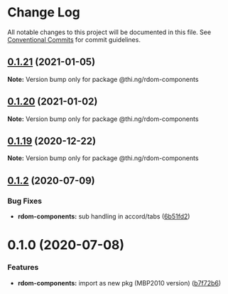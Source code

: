 # Change Log

All notable changes to this project will be documented in this file.
See [Conventional Commits](https://conventionalcommits.org) for commit guidelines.

## [0.1.21](https://github.com/thi-ng/umbrella/compare/@thi.ng/rdom-components@0.1.20...@thi.ng/rdom-components@0.1.21) (2021-01-05)

**Note:** Version bump only for package @thi.ng/rdom-components





## [0.1.20](https://github.com/thi-ng/umbrella/compare/@thi.ng/rdom-components@0.1.19...@thi.ng/rdom-components@0.1.20) (2021-01-02)

**Note:** Version bump only for package @thi.ng/rdom-components





## [0.1.19](https://github.com/thi-ng/umbrella/compare/@thi.ng/rdom-components@0.1.18...@thi.ng/rdom-components@0.1.19) (2020-12-22)

**Note:** Version bump only for package @thi.ng/rdom-components





## [0.1.2](https://github.com/thi-ng/umbrella/compare/@thi.ng/rdom-components@0.1.1...@thi.ng/rdom-components@0.1.2) (2020-07-09)


### Bug Fixes

* **rdom-components:** sub handling in accord/tabs ([6b51fd2](https://github.com/thi-ng/umbrella/commit/6b51fd2ae851070cb82c8eed7194f9b3ec03e6c0))





# 0.1.0 (2020-07-08)


### Features

* **rdom-components:** import as new pkg (MBP2010 version) ([b7f72b6](https://github.com/thi-ng/umbrella/commit/b7f72b6a19dfdc4bdb35d89bda34e787d93e5e22))
